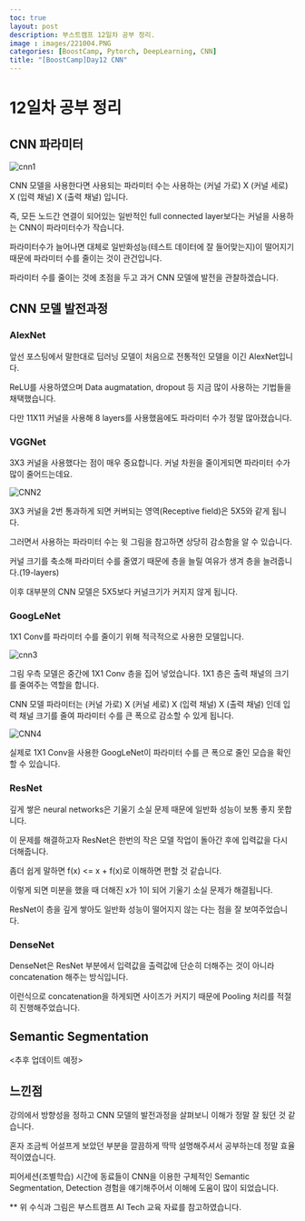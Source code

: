 ```yaml
---
toc: true
layout: post
description: 부스트캠프 12일차 공부 정리.
image : images/221004.PNG
categories: [BoostCamp, Pytorch, DeepLearning, CNN]
title: "[BoostCamp]Day12 CNN"
---
```

# 12일차 공부 정리
## CNN 파라미터

![cnn1](https://user-images.githubusercontent.com/79916736/193746267-a3aeb349-162a-4273-af05-4aa0cb315047.png)

CNN 모델을 사용한다면 사용되는 파라미터 수는 사용하는 (커널 가로) X (커널 세로) X (입력 채널) X (출력 채널) 입니다.

즉, 모든 노드간 연결이 되어있는 일반적인 full connected layer보다는 커널을 사용하는 CNN이 파라미터수가 작습니다.

파라미터수가 늘어나면 대체로 일반화성능(테스트 데이터에 잘 들어맞는지)이 떨어지기 때문에 파라미터 수를 줄이는 것이 관건입니다.

파라미터 수를 줄이는 것에 초점을 두고 과거 CNN 모델에 발전을 관찰하겠습니다.

## CNN 모델 발전과정

### AlexNet

앞선 포스팅에서 말한대로 딥러닝 모델이 처음으로 전통적인 모델을 이긴 AlexNet입니다.

ReLU를 사용하였으며 Data augmatation, dropout 등 지금 많이 사용하는 기법들을 채택했습니다.

다만 11X11 커널을 사용해 8 layers를 사용했음에도 파라미터 수가 정말 많아졌습니다.

### VGGNet

3X3 커널을 사용했다는 점이 매우 중요합니다. 커널 차원을 줄이게되면 파라미터 수가 많이 줄어드는데요. 

![CNN2](https://user-images.githubusercontent.com/79916736/193748708-36a9ace9-9049-4576-99ae-9993ef0e1dff.png)

3X3 커널을 2번 통과하게 되면 커버되는 영역(Receptive field)은 5X5와 같게 됩니다.

그러면서 사용하는 파라미터 수는 윗 그림을 참고하면 상당히 감소함을 알 수 있습니다.

커널 크기를 축소해 파라미터 수를 줄였기 때문에 층을 늘릴 여유가 생겨 층을 늘려줍니다.(19-layers)

이후 대부분의 CNN 모델은 5X5보다 커널크기가 커지지 않게 됩니다.

### GoogLeNet

1X1 Conv를 파라미터 수를 줄이기 위해 적극적으로 사용한 모델입니다.

![cnn3](https://user-images.githubusercontent.com/79916736/193749928-c3c5982e-5237-422c-87e5-3b86465dd8e5.png)

그림 우측 모델은 중간에 1X1 Conv 층을 집어 넣었습니다. 1X1 층은 출력 채널의 크기를 줄여주는 역할을 합니다.

CNN 모델 파라미터는 (커널 가로) X (커널 세로) X (입력 채널) X (출력 채널) 인데 입력 채널 크기를 줄여 파라미터 수를 큰 폭으로 감소할 수 있게 됩니다.

![CNN4](https://user-images.githubusercontent.com/79916736/193750271-7d8d40a2-0cca-4ced-b37b-6bf228ed16c3.png)

실제로 1X1 Conv을 사용한 GoogLeNet이 파라미터 수를 큰 폭으로 줄인 모습을 확인할 수 있습니다.

### ResNet

깊게 쌓은 neural networks은 기울기 소실 문제 때문에 일반화 성능이 보통 좋지 못합니다.

이 문제를 해결하고자 ResNet은 한번의 작은 모델 작업이 돌아간 후에 입력값을 다시 더해줍니다.

좀더 쉽게 말하면 f(x) <= x + f(x)로 이해하면 편할 것 같습니다.

이렇게 되면 미분을 했을 때 더해진 x가 1이 되어 기울기 소실 문제가 해결됩니다.

ResNet이 층을 깊게 쌓아도 일반화 성능이 떨어지지 않는 다는 점을 잘 보여주었습니다.

### DenseNet

DenseNet은 ResNet 부분에서 입력값을 출력값에 단순히 더해주는 것이 아니라 concatenation 해주는 방식입니다.

이런식으로 concatenation을 하게되면 사이즈가 커지기 때문에 Pooling 처리를 적절히 진행해주었습니다.

## Semantic Segmentation

<추후 업데이트 예정>

## 느낀점

강의에서 방향성을 정하고 CNN 모델의 발전과정을 살펴보니 이해가 정말 잘 됬던 것 같습니다.

혼자 조금씩 어설프게 보았던 부분을 깔끔하게 딱딱 설명해주셔서 공부하는데 정말 효율적이였습니다.

피어세션(조별학습) 시간에 동료들이 CNN을 이용한 구체적인 Semantic Segmentation, Detection 경험을 얘기해주어서 이해에 도움이 많이 되었습니다.

** 위 수식과 그림은 부스트캠프 AI Tech 교육 자료를 참고하였습니다.
